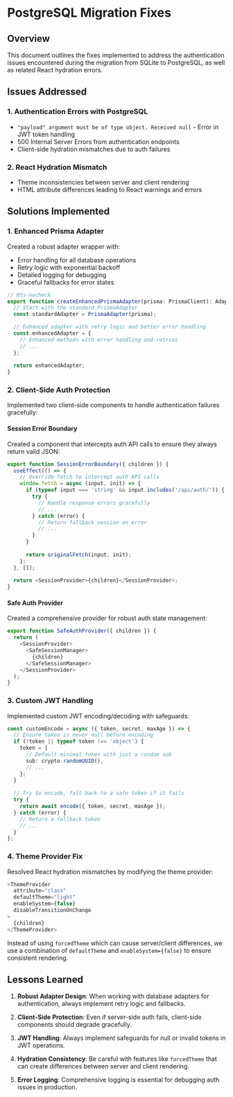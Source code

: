 # PostgreSQL Migration Fixes

## Overview

This document outlines the fixes implemented to address the authentication issues encountered during the migration from SQLite to PostgreSQL, as well as related React hydration errors.

## Issues Addressed

### 1. Authentication Errors with PostgreSQL
- `"payload" argument must be of type object. Received null` - Error in JWT token handling
- 500 Internal Server Errors from authentication endpoints
- Client-side hydration mismatches due to auth failures 

### 2. React Hydration Mismatch
- Theme inconsistencies between server and client rendering
- HTML attribute differences leading to React warnings and errors

## Solutions Implemented

### 1. Enhanced Prisma Adapter

Created a robust adapter wrapper with:
- Error handling for all database operations
- Retry logic with exponential backoff
- Detailed logging for debugging
- Graceful fallbacks for error states

```typescript
// @ts-nocheck
export function createEnhancedPrismaAdapter(prisma: PrismaClient): Adapter {
  // Start with the standard PrismaAdapter
  const standardAdapter = PrismaAdapter(prisma);

  // Enhanced adapter with retry logic and better error handling
  const enhancedAdapter = {
    // Enhanced methods with error handling and retries
    // ...
  };
  
  return enhancedAdapter;
}
```

### 2. Client-Side Auth Protection

Implemented two client-side components to handle authentication failures gracefully:

#### Session Error Boundary

Created a component that intercepts auth API calls to ensure they always return valid JSON:

```typescript
export function SessionErrorBoundary({ children }) {
  useEffect(() => {
    // Override fetch to intercept auth API calls
    window.fetch = async (input, init) => {
      if (typeof input === 'string' && input.includes('/api/auth/')) {
        try {
          // Handle response errors gracefully
          // ...
        } catch (error) {
          // Return fallback session on error
          // ...
        }
      }
      
      return originalFetch(input, init);
    };
  }, []);
  
  return <SessionProvider>{children}</SessionProvider>;
}
```

#### Safe Auth Provider

Created a comprehensive provider for robust auth state management:

```typescript
export function SafeAuthProvider({ children }) {
  return (
    <SessionProvider>
      <SafeSessionManager>
        {children}
      </SafeSessionManager>
    </SessionProvider>
  );
}
```

### 3. Custom JWT Handling

Implemented custom JWT encoding/decoding with safeguards:

```typescript
const customEncode = async ({ token, secret, maxAge }) => {
  // Ensure token is never null before encoding
  if (!token || typeof token !== 'object') {
    token = { 
      // Default minimal token with just a random sub
      sub: crypto.randomUUID(),
      // ...
    };
  }
  
  // Try to encode, fall back to a safe token if it fails
  try {
    return await encode({ token, secret, maxAge });
  } catch (error) {
    // Return a fallback token
    // ...
  }
};
```

### 4. Theme Provider Fix

Resolved React hydration mismatches by modifying the theme provider:

```typescript
<ThemeProvider 
  attribute="class" 
  defaultTheme="light" 
  enableSystem={false} 
  disableTransitionOnChange
>
  {children}
</ThemeProvider>
```

Instead of using `forcedTheme` which can cause server/client differences, we use a combination of `defaultTheme` and `enableSystem={false}` to ensure consistent rendering.

## Lessons Learned

1. **Robust Adapter Design**: When working with database adapters for authentication, always implement retry logic and fallbacks.

2. **Client-Side Protection**: Even if server-side auth fails, client-side components should degrade gracefully.

3. **JWT Handling**: Always implement safeguards for null or invalid tokens in JWT operations.

4. **Hydration Consistency**: Be careful with features like `forcedTheme` that can create differences between server and client rendering.

5. **Error Logging**: Comprehensive logging is essential for debugging auth issues in production.
